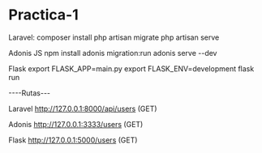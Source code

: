 # Practica-1

Laravel:
composer install
php artisan migrate
php artisan serve

Adonis JS
npm install
adonis migration:run
adonis serve --dev

Flask
export FLASK_APP=main.py
export FLASK_ENV=development
flask run


----Rutas---

Laravel
http://127.0.0.1:8000/api/users  (GET)

Adonis
http://127.0.0.1:3333/users  (GET)

Flask
http://127.0.0.1:5000/users  (GET)


